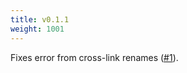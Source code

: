 ```yaml
---
title: v0.1.1
weight: 1001
---
```


Fixes error from cross-link renames ([#1](https://github.com/dpb587/gget/issues/1)).
